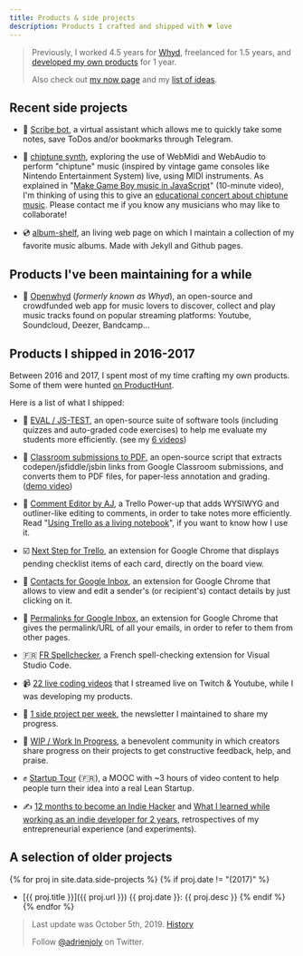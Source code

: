 ```yaml
---
title: Products & side projects
description: Products I crafted and shipped with ♥️ love
---
```


> Previously, I worked 4.5 years for [Whyd](https://medium.com/openwhyd/music-amongst-other-topics-a4f41657d6d), freelanced for 1.5 years, and [developed my own products](https://hackernoon.com/12-months-to-become-an-indie-hacker-ad0c916c1f5f) for 1 year.
>
> Also check out [my now page](/now) and my [list of ideas](/ideas).

## Recent side projects

- 🤖 [Scribe bot](https://github.com/adrienjoly/telegram-scribe-bot), a virtual assistant which allows me to quickly take some notes, save ToDos and/or bookmarks through Telegram.

- 👾 [chiptune synth](https://github.com/adrienjoly/webmidi-launchkey-mini), exploring the use of WebMidi and WebAudio to perform "chiptune" music (inspired by vintage game consoles like Nintendo Entertainment System) live, using MIDI instruments. As explained in "[Make Game Boy music in JavaScript](https://www.youtube.com/watch?v=xsKB5bRKZ4Y&t=621s)" (10-minute video), I'm thinking of using this to give an [educational concert about chiptune music](/chips). Please contact me if you know any musicians who may like to collaborate!

- 💿 [album-shelf](https://github.com/adrienjoly/album-shelf), an living web page on which I maintain a collection of my favorite music albums. Made with Jekyll and Github pages.

## Products I've been maintaining for a while

- 🎵 [Openwhyd](https://github.com/openwhyd/openwhyd) (*formerly known as Whyd*), an open-source and crowdfunded web app for music lovers to discover, collect and play music tracks found on popular streaming platforms: Youtube, Soundcloud, Deezer, Bandcamp...

## Products I shipped in 2016-2017

Between 2016 and 2017, I spent most of my time crafting my own products. Some of them were hunted <a href="https://www.producthunt.com/@adrienjoly/made">on ProductHunt</a>.

Here is a list of what I shipped:

- 🤖 <a href="https://github.com/adrienjoly/js-test">EVAL / JS-TEST</a>, an open-source suite of software tools (including quizzes and auto-graded code exercises) to help me evaluate my students more efficiently. (see my <a href="https://www.youtube.com/playlist?list=PLmzn1C-VN6G7DsJb9wn29Pv2XkrF8aI6Q">6  videos</a>)

- 💯 <a href="https://github.com/adrienjoly/classroom-submissions-to-pdf">Classroom submissions to PDF</a>, an open-source script that extracts codepen/jsfiddle/jsbin links from Google Classroom submissions, and converts them to PDF files, for paper-less annotation and grading. (<a href="https://www.youtube.com/watch?v=L7NQNe72Jec">demo video</a>)

- 📂 <a href="https://info.trello.com/power-ups/comment-editor">Comment Editor by AJ</a>, a Trello Power-up that adds WYSIWYG and outliner-like editing to comments, in order to take notes more efficiently.<br />Read "<a href="https://medium.com/@adrienjoly/using-trello-as-a-living-notebook-79cb22aab81f">Using Trello as a living notebook</a>", if you want to know how I use it.

- ☑️ <a href="https://adrienjoly.com/chrome-next-step-for-trello">Next Step for Trello</a>, an extension for Google Chrome that displays pending checklist items of each card, directly on the board view.

- 💁 <a href="https://chrome.google.com/webstore/detail/contacts-for-google-inbox/onifklcfhbdjpkejffijcejbgoipcdmk?hl=en-US">Contacts for Google Inbox</a>, an extension for Google Chrome that allows to view and edit a sender's (or recipient's) contact details by just clicking on it.

- 🔗 <a href="https://chrome.google.com/webstore/detail/permalinks-for-google-inb/eijfpfnadnijllpfdkdikfamdijafala?hl=en-US">Permalinks for Google Inbox</a>, an extension for Google Chrome that gives the permalink/URL of all your emails, in order to refer to them from other pages.

- 🇫🇷 <a href="https://marketplace.visualstudio.com/items?itemName=adrienjoly.vscode-spellchecker-fr">FR Spellchecker</a>, a French spell-checking extension for Visual Studio Code.

- 📹 <a href="https://www.youtube.com/playlist?list=PLmzn1C-VN6G7FLdUJM3G82cG-Q69xJ2AY">22 live coding videos</a> that I streamed live on Twitch &amp; Youtube, while I was developing my products.

- 📜 <a href="https://www.getrevue.co/profile/aj-sideprojects">1 side project per week</a>, the newsletter I maintained to share my progress.

- 👐 <a href="https://spectrum.chat/wip">WIP / Work In Progress</a>, a benevolent community in which creators share progress on their projects to get constructive feedback, help, and praise.
    
- ✊ <a href="https://www.udemy.com/startuptour/?couponCode=AJNOW20">Startup Tour</a> (🇫🇷), a MOOC with ~3 hours of video content to help people turn their idea into a real Lean Startup.
  
- ✍️ <a href="https://hackernoon.com/12-months-to-become-an-indie-hacker-ad0c916c1f5f">12 months to become an Indie Hacker</a> and <a href="https://hackernoon.com/what-i-learned-while-working-as-an-indie-developer-for-2-years-53619fafa81f">What I learned while working as an indie developer for 2 years</a>, retrospectives of my entrepreneurial experience (and experiments).

## A selection of older projects

{% for proj in site.data.side-projects %}
{% if proj.date != "(2017)" %}
- [{{ proj.title }}]({{ proj.url }}) {{ proj.date }}: {{ proj.desc }}
{% endif %}
{% endfor %}

> Last update was October 5th, 2019. [History](https://github.com/adrienjoly/adrienjoly.github.com/commits/master/prod)
>
> Follow [@adrienjoly](https://twitter.com/adrienjoly) on Twitter.
